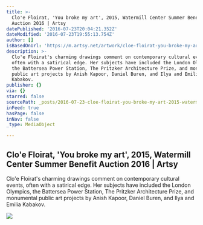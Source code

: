 ```yaml
---
title: >-
  Clo'e Floirat, 'You broke my art', 2015, Watermill Center Summer Benefit
  Auction 2016 | Artsy
datePublished: '2016-07-23T20:04:21.352Z'
dateModified: '2016-07-23T19:55:13.754Z'
author: []
isBasedOnUrl: 'https://m.artsy.net/artwork/cloe-floirat-you-broke-my-art'
description: >-
  Clo'e Floirat's charming drawings comment on contemporary cultural events,
  often with a satirical edge. Her subjects have included the London Olympics,
  the Battersea Power Station, The Pritzker Architecture Prize, and monumental
  public art projects by Anish Kapoor, Daniel Buren, and Ilya and Emilia
  Kabakov.
publisher: {}
via: {}
starred: false
sourcePath: _posts/2016-07-23-cloe-floirat-you-broke-my-art-2015-watermill-center-su.md
inFeed: true
hasPage: false
inNav: false
_type: MediaObject

---
```

<article style=""><h1>Clo'e Floirat, 'You broke my art', 2015, Watermill Center Summer Benefit Auction 2016 | Artsy</h1><p>Clo'e Floirat's charming drawings comment on contemporary cultural events, often with a satirical edge. Her subjects have included the London Olympics, the Battersea Power Station, The Pritzker Architecture Prize, and monumental public art projects by Anish Kapoor, Daniel Buren, and Ilya and Emilia Kabakov.</p><img src="https://d32dm0rphc51dk.cloudfront.net/CgIkR9sjW5Dgcc5vLmGb6Q/large.jpg" /></article>
